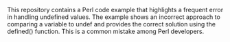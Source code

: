 This repository contains a Perl code example that highlights a frequent error in handling undefined values.  The example shows an incorrect approach to comparing a variable to undef and provides the correct solution using the defined() function. This is a common mistake among Perl developers.